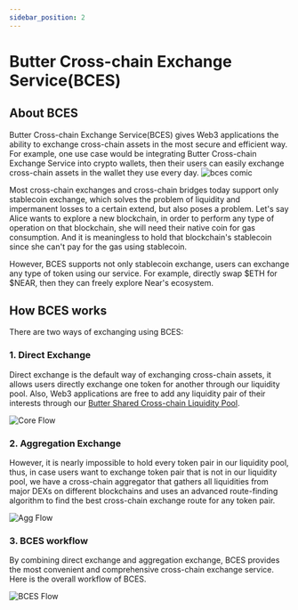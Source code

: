 ```yaml
---
sidebar_position: 2
---
```

# Butter Cross-chain Exchange Service(BCES)

## About BCES
Butter Cross-chain Exchange Service(BCES) gives Web3 applications the ability to exchange cross-chain assets in the most secure and efficient way. For example, one use case would be integrating Butter Cross-chain Exchange Service into crypto wallets, then their users can easily exchange cross-chain assets in the wallet they use every day. 
![bces comic](/img/butter/bces-comic.png "bces comic")

Most cross-chain exchanges and cross-chain bridges today support only stablecoin exchange, which solves the problem of liquidity and impermanent losses to a certain extend, but also poses a problem. Let's say Alice wants to explore a new blockchain, in order to perform any type of operation on that blockchain, she will need their native coin for gas consumption. And it is meaningless to hold that blockchain's stablecoin since she can't pay for the gas using stablecoin. 

However, BCES supports not only stablecoin exchange, users can exchange any type of token using our service. For example, directly swap $ETH for $NEAR, then they can freely explore Near's ecosystem.  

## How BCES works
There are two ways of exchanging using BCES:
### **1. Direct Exchange**  
Direct exchange is the default way of exchanging cross-chain assets, it allows users directly exchange one token for another through our liquidity pool. Also, Web3 applications are free to add any liquidity pair of their interests through our [Butter Shared Cross-chain Liquidity Pool](/Products/BSLP). 

![Core Flow](/img/butter/core.png "Core Flow")

### **2. Aggregation Exchange**
However, it is nearly impossible to hold every token pair in our liquidity pool, thus, in case users want to exchange token pair that is not in our liquidity pool, we have a cross-chain aggregator that gathers all liquidities from major DEXs on different blockchains and uses an advanced route-finding algorithm to find the best cross-chain exchange route for any token pair. 

![Agg Flow](/img/butter/aggregator.png "Aggg Flow")


### **3. BCES workflow**
By combining direct exchange and aggregation exchange, BCES provides the most convenient and comprehensive cross-chain exchange service. Here is the overall workflow of BCES.

![BCES Flow](/img/butter/flow.png "BCES Flow")